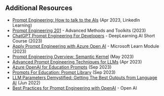 <!--
LESSON TEMPLATE:
Wrap the section with a summary and resources for self-guided learning.
-->


## Additional Resources

 - [Prompt Engineering: How to talk to the AIs](https://www.linkedin.com/learning/prompt-engineering-how-to-talk-to-the-ais/talking-to-the-ais?u=0) (Apr 2023, LinkedIn Learning)
 - [Prompt Engineering 201](https://amatriain.net/blog/prompt201) - Advanced Methods and Toolkits (2023)
 - [ChatGPT Prompt Engineering For Developers](https://www.deeplearning.ai/short-courses/chatgpt-prompt-engineering-for-developers/) - DeepLearning.AI Short Course (2023)
 - [Apply Prompt Engineering with Azure Open AI](https://learn.microsoft.com/en-us/training/modules/apply-prompt-engineering-azure-openai/) - Microsoft Learn Module (2023)
- [Prompt Engineering Overview: Semantic Kernel](https://learn.microsoft.com/en-us/semantic-kernel/prompt-engineering/) (May 2023)
- [Advanced Prompt Engineering Techniques for LLMs](https://tungmphung.com/advanced-yet-simple-prompt-engineering-techniques-for-large-language-models/) (Apr 2023)
- [Azure OpenAI for Education Prompts](https://techcommunity.microsoft.com/t5/education-blog/azure-openai-for-education-prompts-ai-and-a-guide-from-ethan-and/ba-p/3938259) (Sep 2023)
- [Prompts For Education: Prompt Library](https://github.com/microsoft/prompts-for-edu) (Sep 2023)
- [LLM Parameters Demystified: Getting The Best Outputs from Language AI](https://txt.cohere.com/llm-parameters-best-outputs-language-ai/) (Jun 2022)
- [Best Practices for Prompt Engineering with OpenAI](https://help.openai.com/en/articles/6654000-best-practices-for-prompt-engineering-with-openai-api) - Open AI
